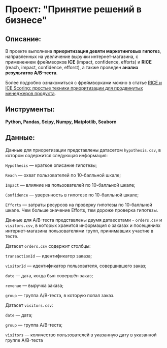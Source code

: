 # Проект: "Принятие решений в бизнесе"

## Описание:
В проекте выполнена **приоритизация девяти маркетинговых гипотез**, направленных на увеличение выручки интернет-магазина, с применением фреймворков **ICE** (impact, confidence, efforts) и **RICE** (reach, impact, confidence, efforst), а также проведен **анализ результатов A/B-теста**.

Более подробно ознакомиться с фреймворками можно в статье <a href="https://habr.com/ru/companies/hygger/articles/422131/">RICE и ICE Scoring: простые техники приоритизации для продвинутых менеджеров продукта</a>.

## Инструменты: 
**Python, Pandas, Scipy, Numpy, Matplotlib, Seaborn**

## Данные:

Данные для приоретизации представлены датасетом `hypothesis.csv`, в котором содержится следующая информация:

`Hypothesis` — краткое описание гипотезы;

`Reach` — охват пользователей по 10-балльной шкале;

`Impact` — влияние на пользователей по 10-балльной шкале;

`Confidence` — уверенность в гипотезе по 10-балльной шкале;

`Efforts` — затраты ресурсов на проверку гипотезы по 10-балльной шкале. Чем больше значение Efforts, тем дороже проверка гипотезы.


Данные для A/B-теста представлены двумя датаесетами - `orders.csv` и `visitors.csv`, в которых хранится информация о заказах и посещениях интернет-магазина пользователями групп, принимавших участие в тесте.

Датасет `orders.csv` содержит столбцы:

`transactionId` — идентификатор заказа;

`visitorId` — идентификатор пользователя, совершившего заказ;

`date` — дата, когда был совершён заказ;

`revenue` — выручка заказа;

`group` — группа A/B-теста, в которую попал заказ.


Датасет `visitors.csv`:

`date` — дата;

`group` — группа A/B-теста;

`visitors` — количество пользователей в указанную дату в указанной группе A/B-теста
